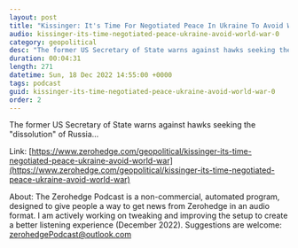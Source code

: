 ```yaml
---
layout: post
title: "Kissinger: It's Time For Negotiated Peace In Ukraine To Avoid World War"
audio: kissinger-its-time-negotiated-peace-ukraine-avoid-world-war-0
category: geopolitical
desc: "The former US Secretary of State warns against hawks seeking the &quot;dissolution&quot; of Russia..."
duration: 00:04:31
length: 271
datetime: Sun, 18 Dec 2022 14:55:00 +0000
tags: podcast
guid: kissinger-its-time-negotiated-peace-ukraine-avoid-world-war-0
order: 2
---
```

The former US Secretary of State warns against hawks seeking the &quot;dissolution&quot; of Russia...

Link: [https://www.zerohedge.com/geopolitical/kissinger-its-time-negotiated-peace-ukraine-avoid-world-war](https://www.zerohedge.com/geopolitical/kissinger-its-time-negotiated-peace-ukraine-avoid-world-war)

About: The Zerohedge Podcast is a non-commercial, automated program, designed to give people a way to get news from Zerohedge in an audio format.  I am actively working on tweaking and improving the setup to create a better listening experience (December 2022).  Suggestions are welcome: [zerohedgePodcast@outlook.com](mailto:zerohedgePodcast@outlook.com)
